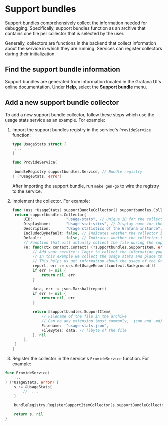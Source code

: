 # Support bundles

Support bundles comprehensively collect the information needed for debugging. Specifically, support bundles function as an archive that contains one file per collector that is selected by the user.

Generally, collectors are functions in the backend that collect information about the service in which they are running. Services can register collectors during their initialization.

## Find the support bundle information

Support bundles are generated from information located in the Grafana UI's online documentation. Under **Help**, select the **Support bundle** menu.

## Add a new support bundle collector

To add a new support bundle collector, follow these steps which use the usage stats service as an example. For example:

1. Import the support bundles registry in the service's `ProvideService` function:

   ```go
   type UsageStats struct {
   	...
   }

   func ProvideService(
   	...
   	bundleRegistry supportbundles.Service, // Bundle registry
   ) (*UsageStats, error)
   ```

   After importing the support bundle, run `make gen-go` to wire the registry to the service.

1. Implement the collector. For example:

   ```go
   func (uss *UsageStats) supportBundleCollector() supportbundles.Collector {
   	return supportbundles.Collector{
   		UID:               "usage-stats", // Unique ID for the collector
   		DisplayName:       "Usage statistics", // Display name for the collector in the UI
   		Description:       "Usage statistics of the Grafana instance", // Description for the collector in the UI
   		IncludedByDefault: false, // Indicates whether the collector is included by default in the support bundle and can't be deselected. Usually you want this to be false.
   		Default:           false, // Indicates whether the collector is selected by default in the support bundle. User can still deselect it.
   		// Function that will actually collect the file during the support bundle generation.
   		Fn: func(ctx context.Context) (*supportbundles.SupportItem, error) {
   			// Add your service's logic to collect the information you need
   			// In this example we collect the usage stats and place them appropriately in JSON
   			// This helps us get information about the usage of the Grafana instance
   			report, err := uss.GetUsageReport(context.Background())
   			if err != nil {
   				return nil, err
   			}

   			data, err := json.Marshal(report)
   			if err != nil {
   				return nil, err
   			}

   			return &supportbundles.SupportItem{
   				// Filename of the file in the archive
   				// Can be any extension (most commonly, .json and .md).
   				Filename:  "usage-stats.json",
   				FileBytes: data, // []byte of the file
   			}, nil
   		},
   	}
   }
   ```

1. Register the collector in the service's `ProvideService` function. For example:

```go
func ProvideService(
    ...
) (*UsageStats, error) {
	s := &UsageStats{
        //	...
	}

	bundleRegistry.RegisterSupportItemCollector(s.supportBundleCollector())

	return s, nil
}
```
